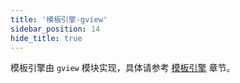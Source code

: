 ```yaml
---
title: '模板引擎-gview'
sidebar_position: 14
hide_title: true
---
```


模板引擎由 `gview` 模块实现，具体请参考 [模板引擎](../../核心组件-重点/模板引擎/模板引擎.md) 章节。